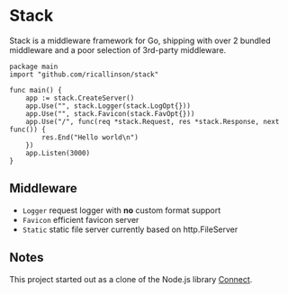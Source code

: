 # Stack

Stack is a middleware framework for Go, shipping with over 2 bundled middleware and a poor selection of 3rd-party middleware.

    package main
    import "github.com/ricallinson/stack"

    func main() {
        app := stack.CreateServer()
        app.Use("", stack.Logger(stack.LogOpt{}))
        app.Use("", stack.Favicon(stack.FavOpt{}))
        app.Use("/", func(req *stack.Request, res *stack.Response, next func()) {
            res.End("Hello world\n")
        })
        app.Listen(3000)
    }

## Middleware

* `Logger` request logger with __no__ custom format support
* `Favicon` efficient favicon server
* `Static` static file server currently based on http.FileServer

## Notes

This project started out as a clone of the Node.js library [Connect](http://www.senchalabs.org/connect/).